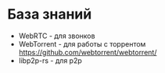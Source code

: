 # База знаний

- WebRTC - для звонков
- WebTorrent - для работы с торрентом https://github.com/webtorrent/webtorrent/
- libp2p-rs - для p2p